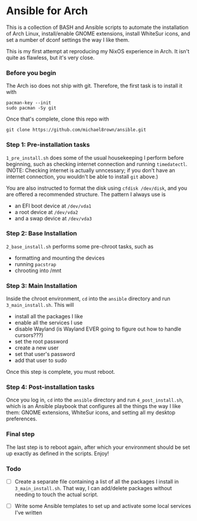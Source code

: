 # Ansible for Arch

This is a collection of BASH and Ansible scripts to automate the installation of Arch Linux, install/enable GNOME extensions, install WhiteSur icons, and set a number of dconf settings the way I like them.

This is my first attempt at reproducing my NixOS experience in Arch. It isn't quite as flawless, but it's very close.

### Before you begin

The Arch iso does not ship with git. Therefore, the first task is to install it with

```
pacman-key --init
sudo pacman -Sy git
```

Once that's complete, clone this repo with

```
git clone https://github.com/michael8rown/ansible.git
```

### Step 1: Pre-installation tasks

`1_pre_install.sh` does some of the usual housekeeping I perform before beginning, such as checking internet connection and running `timedatectl`. (NOTE: Checking internet is actually unncessary; if you don't have an internet connection, you wouldn't be able to install `git` above.)

You are also instructed to format the disk using `cfdisk /dev/disk`, and you are offered a recommended structure. The pattern I always use is

* an EFI boot device at `/dev/vda1`
* a root device at `/dev/vda2`
* and a swap device at `/dev/vda3`

### Step 2: Base Installation

`2_base_install.sh` performs some pre-chroot tasks, such as

* formatting and mounting the devices
* running `pacstrap`
* chrooting into /mnt

### Step 3: Main Installation

Inside the chroot environment, `cd` into the `ansible` directory and run `3_main_install.sh`. This will

* install all the packages I like
* enable all the services I use
* disable Wayland (is Wayland EVER going to figure out how to handle cursors???)
* set the root password
* create a new user
* set that user's password
* add that user to sudo

Once this step is complete, you must reboot.

### Step 4: Post-installation tasks

Once you log in, `cd` into the `ansible` directory and run `4_post_install.sh`, which is an Ansible playbook that configures all the things the way I like them: GNOME extensions, WhiteSur icons, and setting all my desktop preferences.

### Final step

The last step is to reboot again, after which your environment should be set up exactly as defined in the scripts. Enjoy!

### Todo

- [ ] Create a separate file containing a list of all the packages I install in `3_main_install.sh`. That way, I can add/delete packages without needing to touch the actual script.

- [ ] Write some Ansible templates to set up and activate some local services I've written
